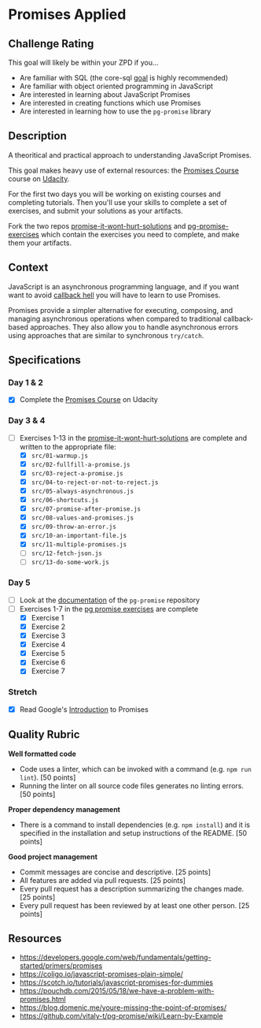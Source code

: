 # Promises Applied

## Challenge Rating

This goal will likely be within your ZPD if you...

- Are familiar with SQL (the core-sql [goal](https://github.com/GuildCrafts/web-development-js/issues/178) is highly recommended)
- Are familiar with object oriented programming in JavaScript
- Are interested in learning about JavaScript Promises
- Are interested in creating functions which use Promises
- Are interested in learning how to use the `pg-promise` library

## Description

A theoritical and practical approach to understanding JavaScript Promises.

This goal makes heavy use of external resources: the [Promises Course][promises-course] course on [Udacity](https://www.udacity.com/).

For the first two days you will be working on existing courses and completing tutorials. Then you'll use your skills to complete a set of exercises, and submit your solutions as your artifacts.

Fork the two repos [promise-it-wont-hurt-solutions][promise-it-wont-hurt-solutions] and [pg-promise-exercises][pg-promise-exercises] which contain the exercises you need to complete, and make them your artifacts.


## Context

JavaScript is an asynchronous programming language, and if you want want to avoid [callback hell](http://callbackhell.com/) you will have to learn to use Promises.

Promises provide a simpler alternative for executing, composing, and managing asynchronous operations when compared to traditional callback-based approaches. They also allow you to handle asynchronous errors using approaches that are similar to synchronous `try/catch`.

## Specifications

### Day 1 & 2
- [x] Complete the [Promises Course][promises-course] on Udacity

### Day 3 & 4
- [ ] Exercises 1-13 in the [promise-it-wont-hurt-solutions][promise-it-wont-hurt-solutions] are complete and written to the appropriate file:
  - [x] `src/01-warmup.js`
  - [x] `src/02-fullfill-a-promise.js`
  - [x] `src/03-reject-a-promise.js`
  - [x] `src/04-to-reject-or-not-to-reject.js`
  - [x] `src/05-always-asynchronous.js`
  - [x] `src/06-shortcuts.js`
  - [x] `src/07-promise-after-promise.js`
  - [x] `src/08-values-and-promises.js`
  - [x] `src/09-throw-an-error.js`
  - [x] `src/10-an-important-file.js`
  - [x] `src/11-multiple-promises.js`
  - [ ] `src/12-fetch-json.js`
  - [ ] `src/13-do-some-work.js`

### Day 5
- [ ] Look at the [documentation](https://github.com/vitaly-t/pg-promise/wiki/Learn-by-Example) of the `pg-promise` repository
- [ ] Exercises 1-7 in the [pg promise exercises][pg-promise-exercises] are complete
  - [x] Exercise 1
  - [x] Exercise 2
  - [x] Exercise 3
  - [x] Exercise 4
  - [x] Exercise 5
  - [x] Exercise 6
  - [x] Exercise 7

### Stretch
- [x] Read Google's [Introduction](https://developers.google.com/web/fundamentals/getting-started/primers/promises) to Promises

## Quality Rubric
**Well formatted code**
- Code uses a linter, which can be invoked with a command (e.g. `npm run lint`). [50 points]
- Running the linter on all source code files generates no linting errors. [50 points]

**Proper dependency management**
- There is a command to install dependencies (e.g. `npm install`) and it is specified in the installation and setup instructions of the README. [50 points]

**Good project management**
- Commit messages are concise and descriptive. [25 points]
- All features are added via pull requests. [25 points]
- Every pull request has a description summarizing the changes made. [25 points]
- Every pull request has been reviewed by at least one other person. [25 points]

## Resources
- https://developers.google.com/web/fundamentals/getting-started/primers/promises
- https://coligo.io/javascript-promises-plain-simple/
- https://scotch.io/tutorials/javascript-promises-for-dummies
- https://pouchdb.com/2015/05/18/we-have-a-problem-with-promises.html
- https://blog.domenic.me/youre-missing-the-point-of-promises/
- https://github.com/vitaly-t/pg-promise/wiki/Learn-by-Example

[promise-it-wont-hurt-solutions]: https://github.com/GuildCrafts/promise-it-wont-hurt-solutions
[promises-course]: https://www.udacity.com/course/javascript-promises--ud898
[pg-promise-exercises]: https://github.com/GuildCrafts/pg-promise-exercises
